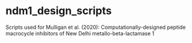 # ndm1_design_scripts
Scripts used for Mulligan et al. (2020): Computationally-designed peptide macrocycle inhibitors of New Delhi metallo-beta-lactamase 1
